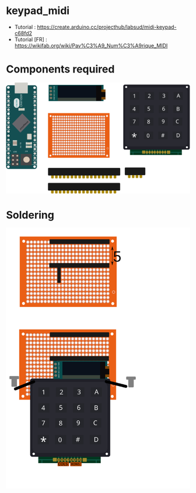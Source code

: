 # keypad_midi
* Tutorial : https://create.arduino.cc/projecthub/labsud/midi-keypad-c68fd2
* Tutorial [FR] : https://wikifab.org/wiki/Pav%C3%A9_Num%C3%A9rique_MIDI
# Components required
![Midi Keypad](bom.svg)

# Soldering
![Midi Keypad](tuto_keypadmidi.svg)


